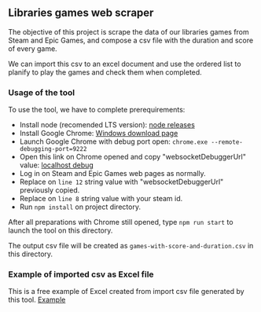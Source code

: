## Libraries games web scraper
The objective of this project is scrape the data of our libraries games from Steam and Epic Games, and compose a csv file with the duration and score of every game.

We can import this csv to an excel document and use the ordered list to planify to play the games and check them when completed.

### Usage of the tool
To use the tool, we have to complete prerequirements:
- Install node (recomended LTS version): [node releases](https://nodejs.org/en/about/previous-releases)
- Install Google Chrome: [Windows download page](https://www.google.com/intl/es_es/chrome/)
- Launch Google Chrome with debug port open: `chrome.exe --remote-debugging-port=9222`
- Open this link on Chrome opened and copy "websocketDebuggerUrl" value: [localhost debug](http://127.0.0.1:9222/json/version)
- Log in on Steam and Epic Games web pages as normally.
- Replace on `line 12` string value with "websocketDebuggerUrl" previously copied.
- Replace on `line 8` string value with your steam id.
- Run `npm install` on project directory. 

After all preparations with Chrome still opened, type `npm run start` to launch the tool on this directory.

The output csv file will be created as `games-with-score-and-duration.csv` in this directory.

### Example of imported csv as Excel file
This is a free example of Excel created from import csv file generated by this tool.
[Example](https://docs.google.com/spreadsheets/d/1QIhHFthu5zZHqcHVpiUPnJDHOgLG3GLZzAkC1MV0GBk/edit?usp=sharing)